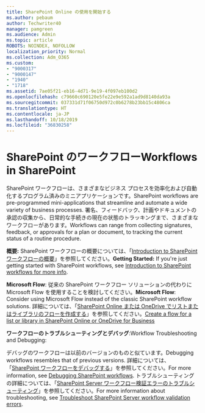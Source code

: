 ```yaml
---
title: SharePoint Online の使用を開始する
ms.author: pebaum
author: Techwriter40
manager: pamgreen
ms.audience: Admin
ms.topic: article
ROBOTS: NOINDEX, NOFOLLOW
localization_priority: Normal
ms.collection: Adm_O365
ms.custom:
- "9000317"
- "9000147"
- "1940"
- "1718"
ms.assetid: 7ae05f21-eb16-4d71-9e19-4f097eb100d2
ms.openlocfilehash: c79660c690120e5fe22e9e592a1ad9d8140da93a
ms.sourcegitcommit: 037331d71f06750d972c0b6278b23bb15c4806ca
ms.translationtype: HT
ms.contentlocale: ja-JP
ms.lasthandoff: 10/18/2019
ms.locfileid: "36830258"
---
```

# <a name="workflows-in-sharepoint"></a><span data-ttu-id="215c2-102">SharePoint のワークフロー</span><span class="sxs-lookup"><span data-stu-id="215c2-102">Workflows in SharePoint</span></span>

<span data-ttu-id="215c2-103">SharePoint ワークフローは、さまざまなビジネス プロセスを効率化および自動化するプログラム済みのミニアプリケーションです。</span><span class="sxs-lookup"><span data-stu-id="215c2-103">SharePoint workflows are pre-programmed mini-applications that streamline and automate a wide variety of business processes.</span></span> <span data-ttu-id="215c2-104">署名、フィードバック、計画やドキュメントの承認の収集から、日常的な手続きの現在の状態のトラッキングまで、さまざまなワークフローがあります。</span><span class="sxs-lookup"><span data-stu-id="215c2-104">Workflows can range from collecting signatures, feedback, or approvals for a plan or document, to tracking the current status of a routine procedure.</span></span>

<span data-ttu-id="215c2-105">**概要:** SharePoint ワークフローの概要については、「[Introduction to SharePoint ワークフローの概要](https://support.office.com/article/introduction-to-sharepoint-workflow-07982276-54e8-4e17-8699-5056eff4d9e3)」を参照してください。</span><span class="sxs-lookup"><span data-stu-id="215c2-105">**Getting Started:** If you're just getting started with SharePoint workflows, see [Introduction to SharePoint workflows for more info](https://support.office.com/article/introduction-to-sharepoint-workflow-07982276-54e8-4e17-8699-5056eff4d9e3).</span></span>

<span data-ttu-id="215c2-106">**Microsoft Flow**: 従来の SharePoint ワークフロー ソリューションの代わりに Microsoft Flow を使用することを検討してください。</span><span class="sxs-lookup"><span data-stu-id="215c2-106">**Microsoft Flow**: Consider using Microsoft Flow instead of the classic SharePoint workflow solutions.</span></span> <span data-ttu-id="215c2-107">詳細については、「[SharePoint Online または OneDrive でリストまたはライブラリのフローを作成する](https://support.office.com/article/create-a-flow-for-a-list-or-library-in-sharepoint-online-or-onedrive-for-business-a9c3e03b-0654-46af-a254-20252e580d01)」を参照してください。</span><span class="sxs-lookup"><span data-stu-id="215c2-107">[Create a flow for a list or library in SharePoint Online or OneDrive for Business](https://support.office.com/article/create-a-flow-for-a-list-or-library-in-sharepoint-online-or-onedrive-for-business-a9c3e03b-0654-46af-a254-20252e580d01)</span></span>

<span data-ttu-id="215c2-108">**ワークフローのトラブルシューティングとデバッグ**:</span><span class="sxs-lookup"><span data-stu-id="215c2-108">Workflow Troubleshooting and Debugging:</span></span>

<span data-ttu-id="215c2-109">デバッグのワークフローは以前のバージョンのものと似ています。</span><span class="sxs-lookup"><span data-stu-id="215c2-109">Debugging workflows resembles that of previous versions.</span></span> <span data-ttu-id="215c2-110">詳細については、「[SharePoint ワークフローをデバッグする](https://docs.microsoft.com/sharepoint/dev/general-development/debugging-sharepoint-server-workflows)」を参照してください。</span><span class="sxs-lookup"><span data-stu-id="215c2-110">For more information, see [Debugging SharePoint workflows](https://docs.microsoft.com/sharepoint/dev/general-development/debugging-sharepoint-server-workflows).</span></span> <span data-ttu-id="215c2-111">トラブルシューティングの詳細については、「[SharePoint Server ワークフロー検証エラーのトラブルシューティング](https://docs.microsoft.com/sharepoint/dev/general-development/troubleshooting-sharepoint-server-workflow-validation-errors-in-visio)」を参照してください。</span><span class="sxs-lookup"><span data-stu-id="215c2-111">For more information about troubleshooting, see [Troubleshoot SharePoint Server workflow validation errors](https://docs.microsoft.com/sharepoint/dev/general-development/troubleshooting-sharepoint-server-workflow-validation-errors-in-visio).</span></span>

